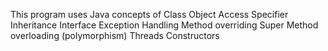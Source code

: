 This program uses Java concepts of 
  Class
  Object
  Access Specifier
  Inheritance
  Interface
  Exception Handling
  Method overriding
  Super
  Method overloading (polymorphism)
  Threads 
  Constructors
